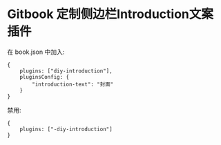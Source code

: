 Gitbook 定制侧边栏Introduction文案插件
==============

在 book.json 中加入:

```
{
    plugins: ["diy-introduction"],
    pluginsConfig: {
        "introduction-text": "封面"
    }
}
```

禁用:

```
{
    plugins: ["-diy-introduction"]
}
```